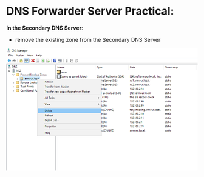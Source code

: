 # DNS Forwarder Server Practical:

**In the Secondary DNS Server**:

- remove the existing zone from the Secondary DNS Server

![sec_dns_img01](../../../assets/images/sec_dns_img01.png)
